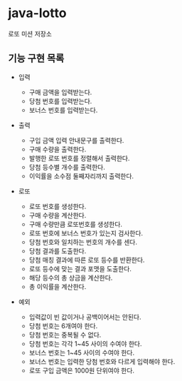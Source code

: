 # java-lotto

로또 미션 저장소

## 기능 구현 목록

- 입력
  - 구매 금액을 입력받는다.
  - 당첨 번호를 입력받는다.
  - 보너스 번호를 입력받는다.

- 출력
  - 구입 금액 입력 안내문구를 출력한다.
  - 구매 수량을 출력한다.
  - 발행한 로또 번호를 정렬해서 출력한다.
  - 당첨 등수별 개수를 출력한다.
  - 이익률을 소수점 둘째자리까지 출력한다.

- 로또 
  - 로또 번호를 생성한다.
  - 구매 수량을 계산한다.
  - 구매 수량만큼 로또번호를 생성한다.
  - 로또 번호에 보너스 번호가 있는지 검사한다.
  - 당첨 번호와 일치하는 번호의 개수를 센다.
  - 당첨 결과를 도출한다.
  - 당첨 매칭 결과에 따른 로또 등수를 반환한다.
  - 로또 등수에 맞는 결과 포맷을 도출한다.
  - 해당 등수의 총 상금을 계산한다.
  - 총 이익률을 계산한다.

- 예외
  - 입력값이 빈 값이거나 공백이어서는 안된다. 
  - 당첨 번호는 6개여야 한다.
  - 당첨 번호는 중복될 수 없다.
  - 당첨 번호는 각각 1~45 사이의 수여야 한다.
  - 보너스 번호는 1~45 사이의 수여야 한다.
  - 보너스 번호는 입력한 당첨 번호와 다르게 입력해야 한다.
  - 로또 구입 금액은 1000원 단위여야 한다.
